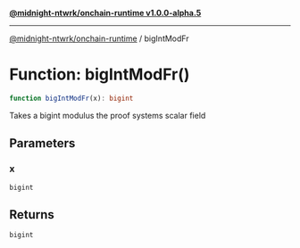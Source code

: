 [**@midnight-ntwrk/onchain-runtime v1.0.0-alpha.5**](../README.md)

***

[@midnight-ntwrk/onchain-runtime](../globals.md) / bigIntModFr

# Function: bigIntModFr()

```ts
function bigIntModFr(x): bigint
```

Takes a bigint modulus the proof systems scalar field

## Parameters

### x

`bigint`

## Returns

`bigint`
